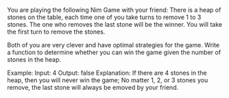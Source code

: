 You are playing the following Nim Game with your friend: There is a heap of stones on the table, each time one of you take turns to remove 1 to 3 stones. The one who removes the last stone will be the winner. You will take the first turn to remove the stones.

Both of you are very clever and have optimal strategies for the game. Write a function to determine whether you can win the game given the number of stones in the heap.

Example:
Input: 4
Output: false 
Explanation: If there are 4 stones in the heap, then you will never win the game; No matter 1, 2, or 3 stones you remove, the last stone will always be emoved by your friend.
